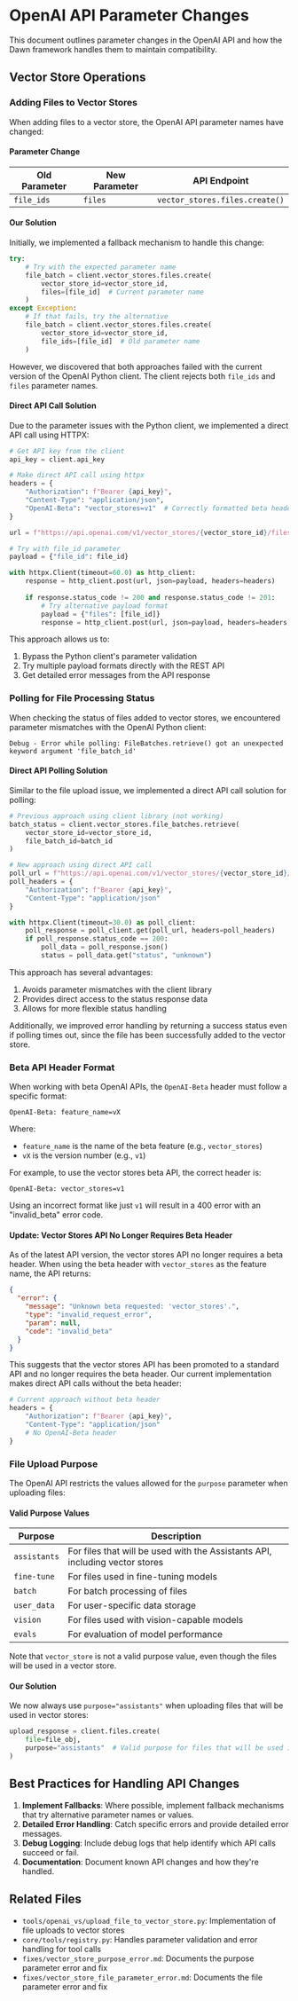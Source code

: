 # OpenAI API Parameter Changes

This document outlines parameter changes in the OpenAI API and how the Dawn framework handles them to maintain compatibility.

## Vector Store Operations

### Adding Files to Vector Stores

When adding files to a vector store, the OpenAI API parameter names have changed:

#### Parameter Change

| Old Parameter | New Parameter | API Endpoint |
|---------------|--------------|--------------|
| `file_ids`    | `files`      | `vector_stores.files.create()` |

#### Our Solution

Initially, we implemented a fallback mechanism to handle this change:

```python
try:
    # Try with the expected parameter name
    file_batch = client.vector_stores.files.create(
        vector_store_id=vector_store_id, 
        files=[file_id]  # Current parameter name
    )
except Exception:
    # If that fails, try the alternative
    file_batch = client.vector_stores.files.create(
        vector_store_id=vector_store_id,
        file_ids=[file_id]  # Old parameter name
    )
```

However, we discovered that both approaches failed with the current version of the OpenAI Python client. The client rejects both `file_ids` and `files` parameter names.

#### Direct API Call Solution

Due to the parameter issues with the Python client, we implemented a direct API call using HTTPX:

```python
# Get API key from the client
api_key = client.api_key

# Make direct API call using httpx
headers = {
    "Authorization": f"Bearer {api_key}",
    "Content-Type": "application/json",
    "OpenAI-Beta": "vector_stores=v1"  # Correctly formatted beta header
}

url = f"https://api.openai.com/v1/vector_stores/{vector_store_id}/files"

# Try with file_id parameter
payload = {"file_id": file_id}

with httpx.Client(timeout=60.0) as http_client:
    response = http_client.post(url, json=payload, headers=headers)
    
    if response.status_code != 200 and response.status_code != 201:
        # Try alternative payload format
        payload = {"files": [file_id]}
        response = http_client.post(url, json=payload, headers=headers)
```

This approach allows us to:
1. Bypass the Python client's parameter validation
2. Try multiple payload formats directly with the REST API
3. Get detailed error messages from the API response

### Polling for File Processing Status

When checking the status of files added to vector stores, we encountered parameter mismatches with the OpenAI Python client:

```
Debug - Error while polling: FileBatches.retrieve() got an unexpected keyword argument 'file_batch_id'
```

#### Direct API Polling Solution

Similar to the file upload issue, we implemented a direct API call solution for polling:

```python
# Previous approach using client library (not working)
batch_status = client.vector_stores.file_batches.retrieve(
    vector_store_id=vector_store_id, 
    file_batch_id=batch_id
)

# New approach using direct API call
poll_url = f"https://api.openai.com/v1/vector_stores/{vector_store_id}/files/{file_id}"
poll_headers = {
    "Authorization": f"Bearer {api_key}",
    "Content-Type": "application/json"
}

with httpx.Client(timeout=30.0) as poll_client:
    poll_response = poll_client.get(poll_url, headers=poll_headers)
    if poll_response.status_code == 200:
        poll_data = poll_response.json()
        status = poll_data.get("status", "unknown")
```

This approach has several advantages:
1. Avoids parameter mismatches with the client library
2. Provides direct access to the status response data
3. Allows for more flexible status handling

Additionally, we improved error handling by returning a success status even if polling times out, since the file has been successfully added to the vector store.

### Beta API Header Format

When working with beta OpenAI APIs, the `OpenAI-Beta` header must follow a specific format:

```
OpenAI-Beta: feature_name=vX
```

Where:
- `feature_name` is the name of the beta feature (e.g., `vector_stores`)
- `vX` is the version number (e.g., `v1`)

For example, to use the vector stores beta API, the correct header is:

```
OpenAI-Beta: vector_stores=v1
```

Using an incorrect format like just `v1` will result in a 400 error with an "invalid_beta" error code.

#### Update: Vector Stores API No Longer Requires Beta Header

As of the latest API version, the vector stores API no longer requires a beta header. When using the beta header with `vector_stores` as the feature name, the API returns:

```json
{
  "error": {
    "message": "Unknown beta requested: 'vector_stores'.",
    "type": "invalid_request_error",
    "param": null,
    "code": "invalid_beta"
  }
}
```

This suggests that the vector stores API has been promoted to a standard API and no longer requires the beta header. Our current implementation makes direct API calls without the beta header:

```python
# Current approach without beta header
headers = {
    "Authorization": f"Bearer {api_key}",
    "Content-Type": "application/json"
    # No OpenAI-Beta header
}
```

### File Upload Purpose

The OpenAI API restricts the values allowed for the `purpose` parameter when uploading files:

#### Valid Purpose Values

| Purpose | Description |
|---------|-------------|
| `assistants` | For files that will be used with the Assistants API, including vector stores |
| `fine-tune` | For files used in fine-tuning models |
| `batch` | For batch processing of files |
| `user_data` | For user-specific data storage |
| `vision` | For files used with vision-capable models |
| `evals` | For evaluation of model performance |

Note that `vector_store` is not a valid purpose value, even though the files will be used in a vector store.

#### Our Solution

We now always use `purpose="assistants"` when uploading files that will be used in vector stores:

```python
upload_response = client.files.create(
    file=file_obj,
    purpose="assistants"  # Valid purpose for files that will be used in vector stores
)
```

## Best Practices for Handling API Changes

1. **Implement Fallbacks**: Where possible, implement fallback mechanisms that try alternative parameter names or values.
2. **Detailed Error Handling**: Catch specific errors and provide detailed error messages.
3. **Debug Logging**: Include debug logs that help identify which API calls succeed or fail.
4. **Documentation**: Document known API changes and how they're handled.

## Related Files

- `tools/openai_vs/upload_file_to_vector_store.py`: Implementation of file uploads to vector stores
- `core/tools/registry.py`: Handles parameter validation and error handling for tool calls
- `fixes/vector_store_purpose_error.md`: Documents the purpose parameter error and fix
- `fixes/vector_store_file_parameter_error.md`: Documents the file parameter error and fix 